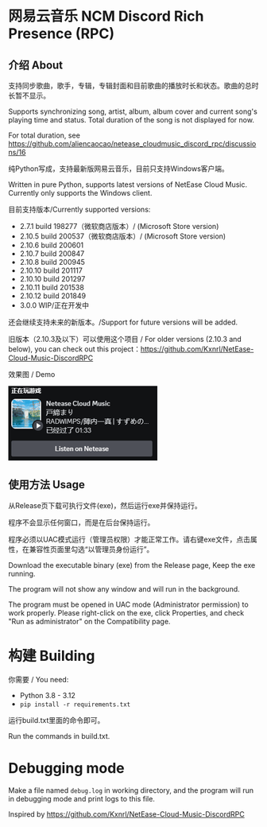 # 网易云音乐 NCM Discord Rich Presence (RPC)

## 介绍 About

支持同步歌曲，歌手，专辑，专辑封面和目前歌曲的播放时长和状态。歌曲的总时长暂不显示。

Supports synchronizing song, artist, album, album cover and current song's playing time and status. Total duration of the song is not displayed for now.

For total duration, see https://github.com/aliencaocao/netease_cloudmusic_discord_rpc/discussions/16

纯Python写成，支持最新版网易云音乐，目前只支持Windows客户端。

Written in pure Python, supports latest versions of NetEase Cloud Music. Currently only supports the Windows client.

目前支持版本/Currently supported versions:

* 2.7.1 build 198277（微软商店版本）/ (Microsoft Store version)
* 2.10.5 build 200537（微软商店版本）/ (Microsoft Store version)
* 2.10.6 build 200601
* 2.10.7 build 200847
* 2.10.8 build 200945
* 2.10.10 build 201117
* 2.10.10 build 201297
* 2.10.11 build 201538
* 2.10.12 build 201849
* 3.0.0 WIP/正在开发中

还会继续支持未来的新版本。/Support for future versions will be added.


旧版本（2.10.3及以下）可以使用这个项目 / For older versions (2.10.3 and below), you can check out this project：https://github.com/Kxnrl/NetEase-Cloud-Music-DiscordRPC

效果图 / Demo

![demo](demo.png)

## 使用方法 Usage
从Release页下载可执行文件(exe)，然后运行exe并保持运行。

程序不会显示任何窗口，而是在后台保持运行。

程序必须以UAC模式运行（管理员权限）才能正常工作。请右键exe文件，点击属性，在兼容性页面里勾选“以管理员身份运行”。

Download the executable binary (exe) from the Release page, Keep the exe running.

The program will not show any window and will run in the background.

The program must be opened in UAC mode (Administrator permission) to work properly. Please right-click on the exe, click Properties, and check "Run as administrator" on the Compatibility page.

# 构建 Building
你需要 / You need:
- Python 3.8 - 3.12
- `pip install -r requirements.txt`

运行build.txt里面的命令即可。

Run the commands in build.txt.

# Debugging mode
Make a file named `debug.log` in working directory, and the program will run in debugging mode and print logs to this file.

Inspired by https://github.com/Kxnrl/NetEase-Cloud-Music-DiscordRPC